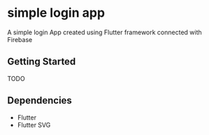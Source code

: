 # simple login app

A simple login App created using Flutter framework connected with Firebase

## Getting Started

TODO

## Dependencies

* Flutter
* Flutter SVG
